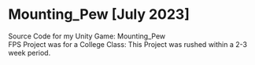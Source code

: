 # Mounting_Pew [July 2023]
Source Code for my Unity Game: Mounting_Pew<br>
FPS Project was for a College Class: This Project was rushed within a 2-3 week period.
